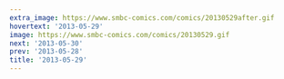 ```yaml
---
extra_image: https://www.smbc-comics.com/comics/20130529after.gif
hovertext: '2013-05-29'
image: https://www.smbc-comics.com/comics/20130529.gif
next: '2013-05-30'
prev: '2013-05-28'
title: '2013-05-29'
---
```

